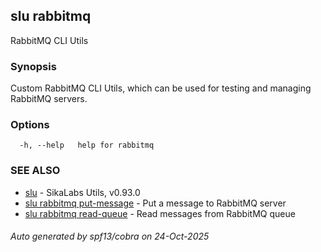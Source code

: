 ## slu rabbitmq

RabbitMQ CLI Utils

### Synopsis

Custom RabbitMQ CLI Utils, which can be used for testing and managing RabbitMQ servers.

### Options

```
  -h, --help   help for rabbitmq
```

### SEE ALSO

* [slu](slu.md)	 - SikaLabs Utils, v0.93.0
* [slu rabbitmq put-message](slu_rabbitmq_put-message.md)	 - Put a message to RabbitMQ server
* [slu rabbitmq read-queue](slu_rabbitmq_read-queue.md)	 - Read messages from RabbitMQ queue

###### Auto generated by spf13/cobra on 24-Oct-2025
